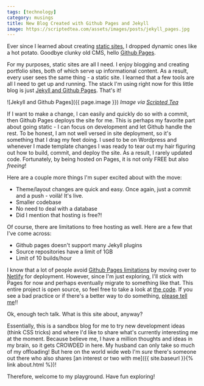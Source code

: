 ```yaml
---
tags: [technology]
category: musings
title: New Blog Created with Github Pages and Jekyll
image: https://scriptedtea.com/assets/images/posts/jekyll_pages.jpg
---
```


Ever since I learned about creating [static sites](https://wpamelia.com/static-vs-dynamic-website/), I dropped dynamic ones like a hot potato. Goodbye clunky old CMS, hello [Github Pages](https://pages.github.com/).

For my purposes, static sites are all I need. I enjoy blogging and creating portfolio sites, both of which serve up informational content. As a result, every user sees the same thing - a static site. I learned that a few tools are all I need to get up and running. The stack I'm using right now for this little blog is just [Jekyll and Github Pages](https://docs.github.com/en/github/working-with-github-pages/setting-up-a-github-pages-site-with-jekyll). That's it!

![Jekyll and Github Pages]({{ page.image }})
*Image via [Scripted Tea](https://scriptedtea.com/tech/how-to-deploy-jekyll-to-github/)*

If I want to make a change, I can easily and quickly do so with a commit, then Github Pages deploys the site for me. This is perhaps my favorite part about going static - I can focus on development and let Github handle the rest. To be honest, I am not well versed in site deployment, so it's something that I drag my feet doing. I used to be on Wordpress and whenever I made template changes I was ready to tear out my hair figuring out how to build, commit, and deploy the site. As a result, I rarely updated code. Fortunately, by being hosted on Pages, it is not only FREE but also *freeing*!

Here are a couple more things I'm super excited about with the move:

- Theme/layout changes are quick and easy. Once again, just a commit and a push - voilà! It's live.
- Smaller codebase
- No need to deal with a database
- Did I mention that hosting is free?!

Of course, there are limitations to free hosting as well. Here are a few that I've come across:

- Github pages doesn't support many Jekyll plugins
- Source repositories have a limit of 1GB
- Limit of 10 builds/hour

I know that a lot of people avoid [Github Pages limitations](https://docs.github.com/en/github/working-with-github-pages/about-github-pages) by moving over to [Netlify](https://www.netlify.com/) for deployment. However, since I'm just exploring, I'll stick with Pages for now and perhaps eventually migrate to something like that. This entire project is open source, so feel free to take a look at [the code](https://github.com/jessicaliang721/jessicas-playground). If you see a bad practice or if there's a better way to do something, [please tell me](https://github.com/jessicaliang721/jessicas-playground/issues)!!

Ok, enough tech talk. What is this site about, anyway?

Essentially, this is a sandbox blog for me to try new development ideas (think CSS tricks) and where I'd like to share what's currently interesting me at the moment. Because believe me, I have a million thoughts and ideas in my brain, so it gets CROWDED in here. My husband can only take so much of my offloading! But here on the world wide web I'm *sure* there's someone out there who also shares [an interest or two with me]({{ site.baseurl }}{% link about.html %})!

Therefore, welcome to my playground. Have fun exploring!